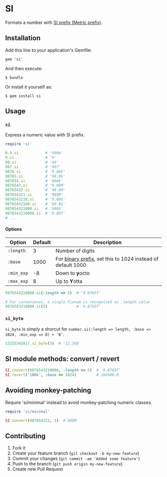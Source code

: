 # SI

Formats a number with [SI prefix (Metric prefix)](http://en.wikipedia.org/wiki/SI_prefix).

## Installation

Add this line to your application's Gemfile:

    gem 'si'

And then execute:

    $ bundle

Or install it yourself as:

    $ gem install si

## Usage

### `si`

Express a numeric value with SI prefix.

```ruby
require 'si'

0.9.si            # '900m'
9.si              # '9'
98.si             # '98'
987.si            # '987'
9876.si           # '9.88k'
98765.si          # '98.8k'
987654.si         # '988k'
9876543.si        # '9.88M'
98765432.si       # '98.8M'
987654321.si      # '988M'
9876543210.si     # '9.88G'
98765432100.si    # '98.8G'
987654321000.si   # '988G'
9876543210000.si  # '9.88T'
# ...

```

#### Options

| Option     | Default | Description                                                                                               |
|------------|---------|-----------------------------------------------------------------------------------------------------------|
| `:length`  |       3 | Number of digits                                                                                          |
| `:base`    |    1000 | For [binary prefix](http://en.wikipedia.org/wiki/Binary_prefix), set this to 1024 instead of default 1000 |
| `:min_exp` |      -8 | Down to <strong>y</strong>octo                                                                            |
| `:max_exp` |       8 | Up to <strong>Y</strong>otta                                                                              |

```ruby
9876543210000.si(:length => 5)  # '9.8765T'

# For convenience, a single Fixnum is recognized as :length value
9876543210000.si(5)             # '9.8765T'
```

### `si_byte`

`si_byte` is simply a shorcut for `number.si(:length => length, :base => 1024, :min_exp => 0) + 'B'`.

```ruby
13255342817.si_byte(3)  # '12.3GB'
```

## SI module methods: convert / revert

```ruby
SI.convert(9876543210000, :length => 5)  # '9.8765T'
SI.revert('100k', :base => 1024)         # 102400.0
```

## Avoiding monkey-patching

Require 'si/minimal' instead to avoid monkey-patching numeric classes.

```ruby
require 'si/minimal'

SI.convert(987654321, 3)  # 988M
```

## Contributing

1. Fork it
2. Create your feature branch (`git checkout -b my-new-feature`)
3. Commit your changes (`git commit -am 'Added some feature'`)
4. Push to the branch (`git push origin my-new-feature`)
5. Create new Pull Request
